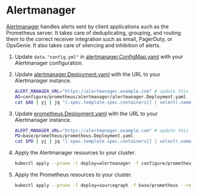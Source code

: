 # Alertmanager

[Alertmanager](https://prometheus.io/docs/alerting/alertmanager/) handles alerts sent by client applications such as the Prometheus server. It takes care of deduplicating, grouping, and routing them to the correct receiver integration such as email, PagerDuty, or OpsGenie. It also takes care of silencing and inhibition of alerts.

1. Update `data."config.yml"` in [alertmanager.ConfigMap.yaml](alertmanager.ConfigMap.yaml) with your Alertmanager configuration.
2. Update [alertmanager.Deployment.yaml](alertmanager.Deployment.yaml) with the URL to your Alertmanager instance.

   ```bash
   ALERT_MANAGER_URL="https://alertmanager.example.com" # update this url
   AD=configure/prometheus/alertmanager/alertmanager.Deployment.yaml
   cat $AD | yj | jq "(.spec.template.spec.containers[] | select(.name == \"alertmanager\") | .args) |= (. + [\"--web.external-url=$ALERT_MANAGER_URL\"] | unique)" | jy -o $AD
   ```

3. Update [prometheus.Deployment.yaml](../../../base/prometheus/prometheus.Deployment.yaml) with the URL to your Alertmanager instance.

   ```bash
   ALERT_MANAGER_URL="https://alertmanager.example.com" # update this url
   PD=base/prometheus/prometheus.Deployment.yaml
   cat $PD | yj | jq "(.spec.template.spec.containers[] | select(.name == \"prometheus\") | .args) |= (. + [\"--web.external-url=$ALERT_MANAGER_URL\"] | unique)" | jy -o $PD
   ```

4. Apply the Alertmanager resources to your cluster.

   ```bash
   kubectl apply --prune -l deploy=alertmanager -f configure/prometheus/alertmanager --recursive
   ```

5. Apply the Prometheus resources to your cluster.

   ```bash
   kubectl apply --prune -l deploy=sourcegraph -f base/prometheus --recursive
   ```
